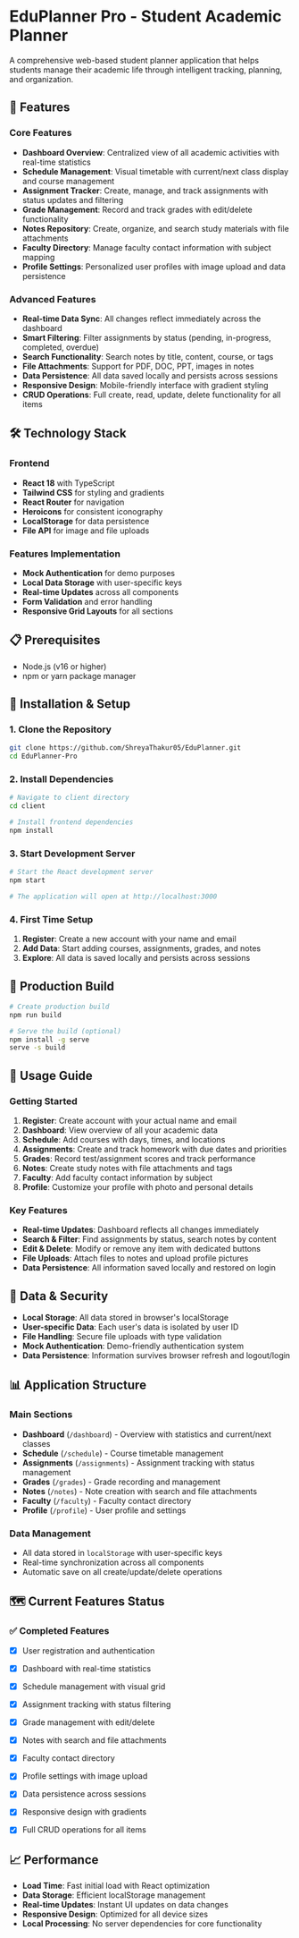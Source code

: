 # EduPlanner Pro - Student Academic Planner

A comprehensive web-based student planner application that helps students manage their academic life through intelligent tracking, planning, and organization.

## 🚀 Features

### Core Features
- **Dashboard Overview**: Centralized view of all academic activities with real-time statistics
- **Schedule Management**: Visual timetable with current/next class display and course management
- **Assignment Tracker**: Create, manage, and track assignments with status updates and filtering
- **Grade Management**: Record and track grades with edit/delete functionality
- **Notes Repository**: Create, organize, and search study materials with file attachments
- **Faculty Directory**: Manage faculty contact information with subject mapping
- **Profile Settings**: Personalized user profiles with image upload and data persistence

### Advanced Features
- **Real-time Data Sync**: All changes reflect immediately across the dashboard
- **Smart Filtering**: Filter assignments by status (pending, in-progress, completed, overdue)
- **Search Functionality**: Search notes by title, content, course, or tags
- **File Attachments**: Support for PDF, DOC, PPT, images in notes
- **Data Persistence**: All data saved locally and persists across sessions
- **Responsive Design**: Mobile-friendly interface with gradient styling
- **CRUD Operations**: Full create, read, update, delete functionality for all items

## 🛠️ Technology Stack

### Frontend
- **React 18** with TypeScript
- **Tailwind CSS** for styling and gradients
- **React Router** for navigation
- **Heroicons** for consistent iconography
- **LocalStorage** for data persistence
- **File API** for image and file uploads

### Features Implementation
- **Mock Authentication** for demo purposes
- **Local Data Storage** with user-specific keys
- **Real-time Updates** across all components
- **Form Validation** and error handling
- **Responsive Grid Layouts** for all sections

## 📋 Prerequisites

- Node.js (v16 or higher)
- npm or yarn package manager

## 🔧 Installation & Setup

### 1. Clone the Repository
```bash
git clone https://github.com/ShreyaThakur05/EduPlanner.git
cd EduPlanner-Pro
```

### 2. Install Dependencies
```bash
# Navigate to client directory
cd client

# Install frontend dependencies
npm install
```

### 3. Start Development Server
```bash
# Start the React development server
npm start

# The application will open at http://localhost:3000
```

### 4. First Time Setup
1. **Register**: Create a new account with your name and email
2. **Add Data**: Start adding courses, assignments, grades, and notes
3. **Explore**: All data is saved locally and persists across sessions

## 🚀 Production Build

```bash
# Create production build
npm run build

# Serve the build (optional)
npm install -g serve
serve -s build
```

## 📱 Usage Guide

### Getting Started
1. **Register**: Create account with your actual name and email
2. **Dashboard**: View overview of all your academic data
3. **Schedule**: Add courses with days, times, and locations
4. **Assignments**: Create and track homework with due dates and priorities
5. **Grades**: Record test/assignment scores and track performance
6. **Notes**: Create study notes with file attachments and tags
7. **Faculty**: Add faculty contact information by subject
8. **Profile**: Customize your profile with photo and personal details

### Key Features
- **Real-time Updates**: Dashboard reflects all changes immediately
- **Search & Filter**: Find assignments by status, search notes by content
- **Edit & Delete**: Modify or remove any item with dedicated buttons
- **File Uploads**: Attach files to notes and upload profile pictures
- **Data Persistence**: All information saved locally and restored on login

## 🔐 Data & Security

- **Local Storage**: All data stored in browser's localStorage
- **User-specific Data**: Each user's data is isolated by user ID
- **File Handling**: Secure file uploads with type validation
- **Mock Authentication**: Demo-friendly authentication system
- **Data Persistence**: Information survives browser refresh and logout/login

## 📊 Application Structure

### Main Sections
- **Dashboard** (`/dashboard`) - Overview with statistics and current/next classes
- **Schedule** (`/schedule`) - Course timetable management
- **Assignments** (`/assignments`) - Assignment tracking with status management
- **Grades** (`/grades`) - Grade recording and management
- **Notes** (`/notes`) - Note creation with search and file attachments
- **Faculty** (`/faculty`) - Faculty contact directory
- **Profile** (`/profile`) - User profile and settings

### Data Management
- All data stored in `localStorage` with user-specific keys
- Real-time synchronization across all components
- Automatic save on all create/update/delete operations


## 🗺️ Current Features Status

### ✅ Completed Features
- [x] User registration and authentication
- [x] Dashboard with real-time statistics
- [x] Schedule management with visual grid
- [x] Assignment tracking with status filtering
- [x] Grade management with edit/delete
- [x] Notes with search and file attachments
- [x] Faculty contact directory
- [x] Profile settings with image upload
- [x] Data persistence across sessions
- [x] Responsive design with gradients
- [x] Full CRUD operations for all items


## 📈 Performance

- **Load Time**: Fast initial load with React optimization
- **Data Storage**: Efficient localStorage management
- **Real-time Updates**: Instant UI updates on data changes
- **Responsive Design**: Optimized for all device sizes
- **Local Processing**: No server dependencies for core functionality

